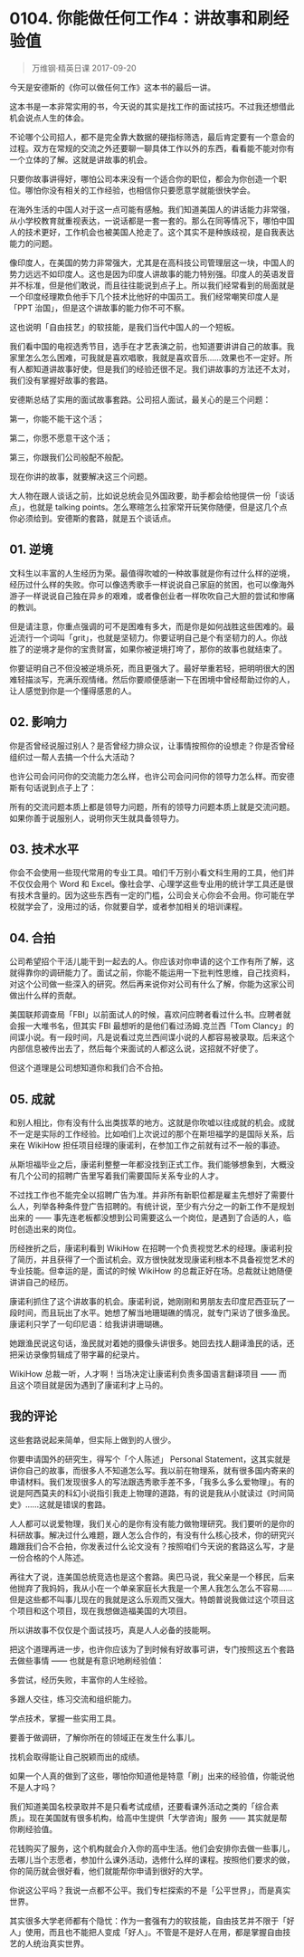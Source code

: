 # 0104. 你能做任何工作4：讲故事和刷经验值
> 万维钢·精英日课
2017-09-20

今天是安德斯的《你可以做任何工作》这本书的最后一讲。

这本书是一本非常实用的书，今天说的其实是找工作的面试技巧。不过我还想借此机会说点人生的体会。

不论哪个公司招人，都不是完全靠大数据的硬指标筛选，最后肯定要有一个意会的过程。双方在常规的交流之外还要聊一聊具体工作以外的东西，看看能不能对你有一个立体的了解。这就是讲故事的机会。

只要你故事讲得好，哪怕公司本来没有一个适合你的职位，都会为你创造一个职位。哪怕你没有相关的工作经验，也相信你只要愿意学就能很快学会。

在海外生活的中国人对于这一点可能有感触。我们知道美国人的讲话能力非常强，从小学校教育就重视表达，一说话都是一套一套的。那么在同等情况下，哪怕中国人的技术更好，工作机会也被美国人抢走了。这个其实不是种族歧视，是自我表达能力的问题。

像印度人，在美国的势力非常强大，尤其是在高科技公司管理层这一块，中国人的势力远远不如印度人。这也是因为印度人讲故事的能力特别强。印度人的英语发音并不标准，但是他们敢说，而且往往能说到点子上。所以我们经常看到的局面就是一个印度经理欺负他手下几个技术比他好的中国员工。我们经常嘲笑印度人是「PPT 治国」，但是这个讲故事的能力你不可不察。

这也说明「自由技艺」的软技能，是我们当代中国人的一个短板。

我们看中国的电视选秀节目，选手在才艺表演之前，也知道要讲讲自己的故事。我家里怎么怎么困难，可我就是喜欢唱歌，我就是喜欢音乐……效果也不一定好。所有人都知道讲故事好使，但是我们的经验还很不足。我们讲故事的方法还不太对，我们没有掌握好故事的套路。

安德斯总结了实用的面试故事套路。公司招人面试，最关心的是三个问题：

第一，你能不能干这个活；

第二，你愿不愿意干这个活；

第三，你跟我们公司般配不般配。

现在你讲的故事，就要解决这三个问题。

大人物在跟人谈话之前，比如说总统会见外国政要，助手都会给他提供一份「谈话点」，也就是 talking points。怎么寒暄怎么拉家常开玩笑你随便，但是这几个点你必须给到。安德斯的套路，就是五个谈话点。 

## 01. 逆境

文科生以丰富的人生经历为荣。最值得吹嘘的一种故事就是你有过什么样的逆境，经历过什么样的失败。你可以像选秀歌手一样说说自己家庭的贫困，也可以像海外游子一样说说自己独在异乡的艰难，或者像创业者一样吹吹自己大胆的尝试和惨痛的教训。

但是请注意，你重点强调的可不是困难有多大，而是你是如何战胜这些困难的。最近流行一个词叫「grit」，也就是坚韧力。你要证明自己是个有坚韧力的人。你战胜了的逆境才是你的宝贵财富，如果你被逆境打垮了，那你的故事也就结束了。

你要证明自己不但没被逆境杀死，而且更强大了。最好举重若轻，把明明很大的困难轻描淡写，充满乐观情绪。然后你要顺便感谢一下在困境中曾经帮助过你的人，让人感觉到你是一个懂得感恩的人。 

## 02. 影响力

你是否曾经说服过别人？是否曾经力排众议，让事情按照你的设想走？你是否曾经组织过一帮人去搞一个什么大活动？

也许公司会问问你的交流能力怎么样，也许公司会问问你的领导力怎么样。而安德斯有句话说到点子上了：

所有的交流问题本质上都是领导力问题，所有的领导力问题本质上就是交流问题。如果你善于说服别人，说明你天生就具备领导力。 

## 03. 技术水平

你会不会使用一些现代常用的专业工具。咱们千万别小看文科生用的工具，他们并不仅仅会用个 Word 和 Excel。像社会学、心理学这些专业用的统计学工具还是很有技术含量的。因为这些东西有一定的门槛，公司会关心你会不会用。你可能在学校就学会了，没用过的话，你就要自学，或者参加相关的培训课程。

## 04. 合拍

公司希望招个干活儿能干到一起去的人。你应该对你申请的这个工作有所了解，这就得靠你的调研能力了。面试之前，你能不能运用一下批判性思维，自己找资料，对这个公司做一些深入的研究。然后再来说你对公司有什么了解，你能为这家公司做出什么样的贡献。

美国联邦调查局「FBI」以前面试人的时候，喜欢问应聘者看过什么书。应聘者就会报一大堆书名，但其实 FBI 最想听的是他们看过汤姆.克兰西「Tom Clancy」的间谍小说。有一段时间，凡是说看过克兰西间谍小说的人都容易被录取。后来这个内部信息被传出去了，然后每个来面试的人都这么说，这招就不好使了。

但这个道理是公司想知道你和我们合不合拍。 

## 05. 成就

和别人相比，你有没有什么出类拔萃的地方。这就是你吹嘘以往成就的机会。成就不一定是实际的工作经验。比如咱们上次说过的那个在斯坦福学的是国际关系，后来在 WikiHow 担任项目经理的康诺利，在参加工作之前就有过不一般的事迹。

从斯坦福毕业之后，康诺利整整一年都没找到正式工作。我们能够想象到，大概没有几个公司的招聘广告里写着我们需要国际关系专业的人才。

不过找工作也不能完全以招聘广告为准。并非所有新职位都是雇主先想好了需要什么人，列举各种条件登广告招聘的。有统计说，至少有六分之一的新工作不是规划出来的 —— 事先连老板都没想到公司需要这么一个岗位，是遇到了合适的人，临时创造出来的岗位。

历经挫折之后，康诺利看到 WikiHow 在招聘一个负责视觉艺术的经理。康诺利投了简历，并且获得了一个面试机会。双方很快就发现康诺利根本不具备视觉艺术的专业技能。但幸运的是，面试的时候 WikiHow 的总裁正好在场。总裁就让她随便讲讲自己的经历。

康诺利抓住了这个讲故事的机会。康诺利说，她刚刚和男朋友去印度尼西亚玩了一段时间，而且玩出了水平。她想了解当地珊瑚礁的情况，就专门采访了很多渔民。康诺利只学了一句印尼语：给我讲讲珊瑚礁。

她跟渔民说这句话，渔民就对着她的摄像头讲很多。她回去找人翻译渔民的话，还把采访录像剪辑成了带字幕的纪录片。

WikiHow 总裁一听，人才啊！当场决定让康诺利负责多国语言翻译项目 —— 而且这个项目就是因为遇到了康诺利才上马的。 

## 我的评论

这些套路说起来简单，但实际上做到的人很少。

你要申请国外的研究生，得写个「个人陈述」 Personal Statement，这其实就是讲你自己的故事，而很多人不知道怎么写。我以前在物理系，就有很多国内寄来的申请材料。我们发现很多人的写法跟选秀歌手差不多，「我多么多么爱物理」。有的说是阿西莫夫的科幻小说指引我走上物理的道路，有的说是我从小就读过《时间简史》……这就是错误的套路。

人人都可以说爱物理，我们关心的是你有没有能力做物理研究。我们要听的是你的科研故事。解决过什么难题，跟人怎么合作的，有没有什么核心技术，你的研究兴趣跟我们合不合拍，你发表过什么论文没有？按照咱们今天说的套路这么写，才是一份合格的个人陈述。

再往大了说，连美国总统竞选也是这个套路。奥巴马说，我父亲是一个移民，后来他抛弃了我妈妈，我从小在一个单亲家庭长大我是一个黑人我怎么怎么不容易……但是这些都不叫事儿现在的我就是这么乐观而又强大。特朗普说我做过这个项目这个项目和这个项目，现在我想做造福美国的大项目。

所以讲故事不仅仅是个面试技巧，真是人人必备的技能啊。

把这个道理再进一步，也许你应该为了到时候有好故事可讲，专门按照这五个套路去做些事情 —— 也就是有意识地刷经验值：

多尝试，经历失败，丰富你的人生经验。

多跟人交往，练习交流和组织能力。

学点技术，掌握一些实用工具。

要善于做调研，了解你所在的领域正在发生什么事儿。

找机会取得能让自己脱颖而出的成绩。

如果一个人真的做到了这些，哪怕你知道他是特意「刷」出来的经验值，你能说他不是人才吗？

我们知道美国名校录取并不是只看考试成绩，还要看课外活动之类的「综合素质」。现在美国就有很多机构，给高中生提供「大学咨询」服务 —— 其实就是帮你刷经验值。

花钱购买了服务，这个机构就会介入你的高中生活。他们会安排你去做一些事儿，去哪儿当个志愿者，参加什么课外活动，选修什么样的课程。按照他们要求的做，你的简历就会很好看，他们就能帮你申请到很好的大学。

你说这公平吗？我说一点都不公平。我们专栏探索的不是「公平世界」，而是真实世界。

其实很多大学老师都有个隐忧：作为一套强有力的软技能，自由技艺并不限于「好人」使用，而且也不能把人变成「好人」。不管是不是好人在用，都是掌握自由技艺的人统治真实世界。






